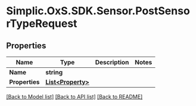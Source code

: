 # Simplic.OxS.SDK.Sensor.PostSensorTypeRequest

## Properties

Name | Type | Description | Notes
------------ | ------------- | ------------- | -------------
**Name** | **string** |  | 
**Properties** | [**List&lt;Property&gt;**](Property.md) |  | 

[[Back to Model list]](../README.md#documentation-for-models) [[Back to API list]](../README.md#documentation-for-api-endpoints) [[Back to README]](../README.md)

